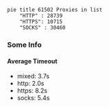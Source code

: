 
```mermaid
pie title 61502 Proxies in list
    "HTTP" : 28739
    "HTTPS": 10715
    "SOCKS" : 30460
```

### Some Info
#### Average Timeout

- mixed: 3.7s
- http: 2.0s
- https: 8.2s
- socks: 5.4s